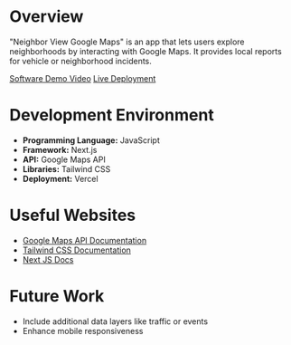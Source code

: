 # Overview

"Neighbor View Google Maps" is an app that lets users explore neighborhoods by interacting with Google Maps. It provides local reports for vehicle or neighborhood incidents.

[Software Demo Video](https://youtu.be/0Yd1RrwTVkk)
[Live Deployment](https://neighborview.info/)

# Development Environment

- **Programming Language:** JavaScript
- **Framework:** Next.js
- **API:** Google Maps API
- **Libraries:** Tailwind CSS
- **Deployment:** Vercel

# Useful Websites

- [Google Maps API Documentation](https://developers.google.com/maps/documentation)
- [Tailwind CSS Documentation](https://tailwindcss.com/docs)
- [Next JS Docs](https://nextjs.org/docs)

# Future Work

- Include additional data layers like traffic or events
- Enhance mobile responsiveness
